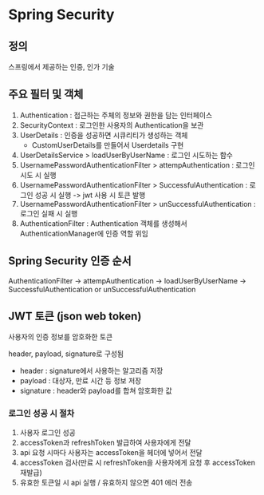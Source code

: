 # Spring Security

## 정의
스프링에서 제공하는 인증, 인가 기술

## 주요 필터 및 객체
  1. Authentication : 접근하는 주체의 정보와 권한을 담는 인터페이스
  2. SecurityContext : 로그인한 사용자의 Authentication을 보관
  3. UserDetails : 인증을 성공하면 시큐리티가 생성하는 객체
      - CustomUserDetails를 만들어서 Userdetails 구현
  4. UserDetailsService > loadUserByUserName : 로그인 시도하는 함수
  5. UsernamePasswordAuthenticationFilter > attempAuthentication : 로그인 시도 시 실행
  6. UsernamePasswordAuthenticationFilter > SuccessfulAuthentication : 로그인 성공 시 실행 -> jwt 사용 시 토큰 발행
  7. UsernamePasswordAuthenticationFilter > unSuccessfulAuthentication : 로그인 실패 시 실행
  8. AuthenticationFilter : Authentication 객체를 생성해서 AuthenticationManager에 인증 역할 위임

## Spring Security 인증 순서
AuthenticationFilter -> attempAuthentication -> loadUserByUserName -> SuccessfulAuthentication or unSuccessfulAuthentication 

## JWT 토큰 (json web token)
사용자의 인증 정보를 암호화한 토큰

header, payload, signature로 구성됨
- header : signature에서 사용하는 알고리즘 저장
- payload : 대상자, 만료 시간 등 정보 저장
- signature : header와 payload를 합쳐 암호화한 값

### 로그인 성공 시 절차
1. 사용자 로그인 성공
2. accessToken과 refreshToken 발급하여 사용자에게 전달
3. api 요청 시마다 사용자는 accessToken을 헤더에 넣어서 전달
4. accessToken 검사(만료 시 refreshToken을 사용자에게 요청 후 accessToken 재발급)
5. 유효한 토큰일 시 api 실행 / 유효하지 않으면 401 에러 전송
